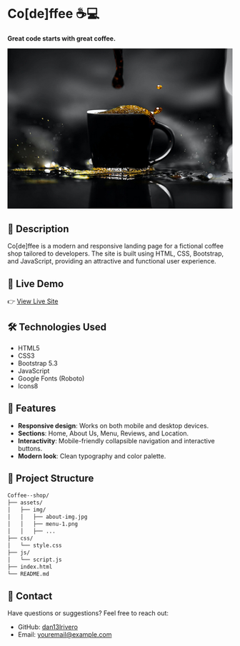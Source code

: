 # Co[de]ffee ☕💻

**Great code starts with great coffee.**

![Co[de]ffee Screenshot](./assets/img/about-img.jpg)

## 📝 Description

Co[de]ffee is a modern and responsive landing page for a fictional coffee shop tailored to developers. The site is built using HTML, CSS, Bootstrap, and JavaScript, providing an attractive and functional user experience.

## 🚀 Live Demo

👉 [View Live Site](https://dan13lrivero.github.io/Coffee--shop/)

## 🛠️ Technologies Used

- HTML5  
- CSS3  
- Bootstrap 5.3  
- JavaScript  
- Google Fonts (Roboto)  
- Icons8  

## 📸 Features

- **Responsive design**: Works on both mobile and desktop devices.
- **Sections**: Home, About Us, Menu, Reviews, and Location.
- **Interactivity**: Mobile-friendly collapsible navigation and interactive buttons.
- **Modern look**: Clean typography and color palette.

## 📂 Project Structure

```
Coffee--shop/
├── assets/
│   ├── img/
│   │   ├── about-img.jpg
│   │   ├── menu-1.png
│   │   ├── ...
├── css/
│   └── style.css
├── js/
│   └── script.js
├── index.html
└── README.md
```

## 📧 Contact

Have questions or suggestions? Feel free to reach out:

- GitHub: [dan13lrivero](https://github.com/dan13lrivero)
- Email: [youremail@example.com](mailto:jorgedanielriveroc@gmail.com)
